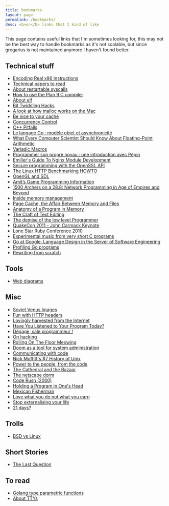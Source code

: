 ```yaml
---
title: bookmarks
layout: page
permalink: /bookmarks/
desc: <b>or</b> links that I kind of like
---
```


<p class="page-intro">
  This page contains useful links that I'm sometimes looking for, this
  may not be the best way to handle bookmarks as it's not scalable,
  but since gregarius is not maintained anymore I haven't found
  better.
</p>

## Technical stuff

 - [Encoding Real x86 Instructions](http://www.c-jump.com/CIS77/CPU/x86/lecture.html)
 - [Technical papers to read](http://blog.fogus.me/2011/09/08/10-technical-papers-every-programmer-should-read-at-least-twice/)
 - [About restartable syscalls](http://book.chinaunix.net/special/ebook/addisonWesley/APUE2/0201433079/ch10lev1sec5.html)
 - [How to use the Plan 9 C compiler](http://www.lysator.liu.se/c/plan9c.html)
 - [About elf](http://www.acsu.buffalo.edu/~charngda/elf.html)
 - [Bit Twiddling Hacks](http://graphics.stanford.edu/~seander/bithacks.html?repost=4years)
 - [A look at how malloc works on the Mac](http://cocoawithlove.com/2010/05/look-at-how-malloc-works-on-mac.html)
 - [Be nice to your cache](http://msinilo.pl/blog/?p=614)
 - [Concurrency Control](http://www.postgresql.org/docs/8.4/static/mvcc.html)
 - [C++ Pitfalls](http://www.horstmann.com/cpp/pitfalls.html)
 - [Le langage Go : modèle objet et asynchronicité](http://koalab.epitech.net/le-langage-go-mod%C3%A8le-objet-et-asynchronicit%C3%A9)
 - [What Every Computer Scientist Should Know About Floating-Point Arithmetic](http://download.oracle.com/docs/cd/E19957-01/806-3568/ncg_goldberg.html)
 - [Variadic Macros](http://gcc.gnu.org/onlinedocs/cpp/Variadic-Macros.html)
 - [Programmer son propre noyau : une introduction avec Pépin](http://a.michelizza.free.fr/pmwiki.php?n=TutoOS.TutoOS)
 - [Emiller's Guide To Nginx Module Development](http://www.evanmiller.org/nginx-modules-guide.html)
 - [Secure programming with the OpenSSL API](http://www.ibm.com/developerworks/linux/library/l-openssl/index.html)
 - [The Linux HTTP Benchmarking HOWTO](http://www.xenoclast.org/doc/benchmark/HTTP-benchmarking-HOWTO/)
 - [OpenGL and SDL](http://osdl.sourceforge.net/main/documentation/rendering/SDL-openGL.html)
 - [Amit’s Game Programming Information](http://www-cs-students.stanford.edu/~amitp/gameprog.html)
 - [1500 Archers on a 28.8: Network Programming in Age of Empires and Beyond](http://www.gamasutra.com/view/feature/3094/1500_archers_on_a_288_network_.php)
 - [Inside memory management](http://www.ibm.com/developerworks/linux/library/l-memory/)
 - [Page Cache, the Affair Between Memory and Files](http://duartes.org/gustavo/blog/post/page-cache-the-affair-between-memory-and-files)
 - [Anatomy of a Program in Memory](http://duartes.org/gustavo/blog/post/anatomy-of-a-program-in-memory)
 - [The Craft of Text Editing](http://www.finseth.com/craft/)
 - [The demise of the low level Programmer](http://altdevblogaday.com/2011/08/06/demise-low-level-programmer/)
 - [QuakeCon 2011 - John Carmack Keynote](http://www.youtube.com/watch?v=4zgYG-_ha28)
 - [Lone Star Ruby Conference 2010](http://confreaks.net/videos/282-lsrc2010-real-software-engineering?player=flash)
 - [Experimental music from very short C programs](http://countercomplex.blogspot.com/2011/10/algorithmic-symphonies-from-one-line-of.html)
 - [Go at Google: Language Design in the Server of Software Engineering](http://talks.golang.org/2012/splash.article)
 - [Profiling Go programs](http://blog.golang.org/2011/06/profiling-go-programs.html)
 - [Rewriting from scratch](http://onstartups.com/tabid/3339/bid/97052/Screw-You-Joel-Spolsky-We-re-Rewriting-It-From-Scratch.aspx)

## Tools

 - [Web diagrams](http://www.websequencediagrams.com/)

## Misc

 - [Soviet Venus Images](http://www.mentallandscape.com/c_catalogvenus.htm)
 - [Fun with HTTP headers](http://www.nextthing.org/archives/2005/08/07/fun-with-http-headers)
 - [Lovingly harvested from the Internet](http://www.users.qwest.net/~intertwingled/ascii.html)
 - [Have You Listened to Your Program Today?](http://cessu.blogspot.com/2008/09/have-you-listened-to-your-program-today.html)
 - [Dégage, sale programmeur !](http://codingly.com/2008/12/29/degage-sale-programmeur/)
 - [On hacking](http://www.stallman.org/articles/on-hacking.html)
 - [Rolling On The Floor Meowing](http://ascii.textfiles.com/archives/1752)
 - [Doom as a tool for system administration](http://www.cs.unm.edu/~dlchao/flake/doom/)
 - [Communicating with code](http://paulbuchheit.blogspot.com/2009/01/communicating-with-code.html)
 - [Nick Moffitt's $7 History of Unix](http://www.crackmonkey.org/unix.html)
 - [Power to the people, from the code](http://www.salon.com/technology/fsp/2000/05/16/chapter_2_part_one/print.html)
 - [The Cathedral and the Bazaar](http://www.catb.org/~esr/writings/cathedral-bazaar/cathedral-bazaar/)
 - [The netscape dorm](http://www.jwz.org/gruntle/nscpdorm.html)
 - [Code Rush (2000)](http://www.cosmolearning.com/documentaries/code-rush/1/)
 - [Holding a Program in One's Head](http://paulgraham.com/head.html)
 - [Mexican Fisherman](http://www.protolink.com/MexicanFisherman.html)
 - [Love what you do not what you earn](http://www.kevinholler.com/love-what-you-do-not-what-you-earn/)
 - [Stop externalising your life](http://jshakespeare.com/stop-externalising-your-life/)
 - [21 days?](http://norvig.com/21-days.html)

## Trolls

 - [BSD vs Linux](http://www.over-yonder.net/~fullermd/rants/bsd4linux/01)

## Short Stories

 -  [The Last Question](http://filer.case.edu/dts8/thelastq.htm)

## To read

 - [Golang type parametric functions](http://blog.burntsushi.net/type-parametric-functions-golang)
 - [About TTYs](http://www.linusakesson.net/programming/tty/index.php)
